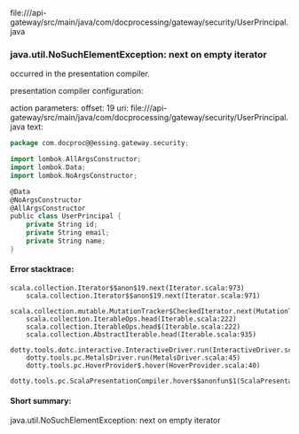 file://<WORKSPACE>/api-gateway/src/main/java/com/docprocessing/gateway/security/UserPrincipal.java
### java.util.NoSuchElementException: next on empty iterator

occurred in the presentation compiler.

presentation compiler configuration:


action parameters:
offset: 19
uri: file://<WORKSPACE>/api-gateway/src/main/java/com/docprocessing/gateway/security/UserPrincipal.java
text:
```scala
package com.docproc@@essing.gateway.security;

import lombok.AllArgsConstructor;
import lombok.Data;
import lombok.NoArgsConstructor;

@Data
@NoArgsConstructor
@AllArgsConstructor
public class UserPrincipal {
    private String id;
    private String email;
    private String name;
}

```



#### Error stacktrace:

```
scala.collection.Iterator$$anon$19.next(Iterator.scala:973)
	scala.collection.Iterator$$anon$19.next(Iterator.scala:971)
	scala.collection.mutable.MutationTracker$CheckedIterator.next(MutationTracker.scala:76)
	scala.collection.IterableOps.head(Iterable.scala:222)
	scala.collection.IterableOps.head$(Iterable.scala:222)
	scala.collection.AbstractIterable.head(Iterable.scala:935)
	dotty.tools.dotc.interactive.InteractiveDriver.run(InteractiveDriver.scala:164)
	dotty.tools.pc.MetalsDriver.run(MetalsDriver.scala:45)
	dotty.tools.pc.HoverProvider$.hover(HoverProvider.scala:40)
	dotty.tools.pc.ScalaPresentationCompiler.hover$$anonfun$1(ScalaPresentationCompiler.scala:376)
```
#### Short summary: 

java.util.NoSuchElementException: next on empty iterator